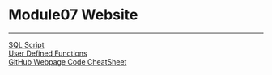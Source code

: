 # Module07 Website
---
[SQL Script](https://github.com/inosine4wobble/DBFoundations-Module07/blob/main/Assignment07_EstherAller.sql)\
[User Defined Functions](https://github.com/inosine4wobble/DBFoundations-Module07/blob/main/User%20Defined%20Functions.pdf)\
[GitHub Webpage Code CheatSheet](https://github.com/adam-p/markdown-here/wiki/Markdown-Cheatsheet)
